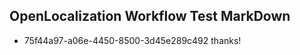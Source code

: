 ## OpenLocalization Workflow Test MarkDown
* 75f44a97-a06e-4450-8500-3d45e289c492 thanks!

<!--HONumber=Jul16_HO3-->


